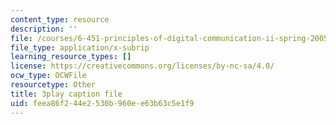 ```yaml
---
content_type: resource
description: ''
file: /courses/6-451-principles-of-digital-communication-ii-spring-2005/feea86f244e2530b960ee63b63c5e1f9_KalMFMv3_IM.srt
file_type: application/x-subrip
learning_resource_types: []
license: https://creativecommons.org/licenses/by-nc-sa/4.0/
ocw_type: OCWFile
resourcetype: Other
title: 3play caption file
uid: feea86f2-44e2-530b-960e-e63b63c5e1f9
---
```

